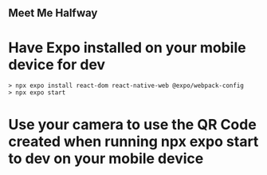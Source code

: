 ## Meet Me Halfway ##

# Have Expo installed on your mobile device for dev ##

    > npx expo install react-dom react-native-web @expo/webpack-config
    > npx expo start

# Use your camera to use the QR Code created when running npx expo start to dev on your mobile device
